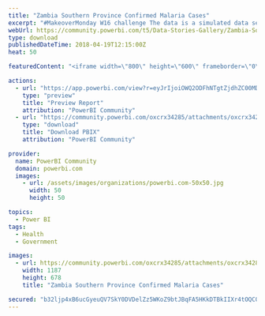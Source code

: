 ```yaml
---
title: "Zambia Southern Province Confirmed Malaria Cases"
excerpt: "#MakeoverMonday W16 challenge The data is a simulated data set based on actual malaria case counts detected by Zambian Ministry of Health staff who"
webUrl: https://community.powerbi.com/t5/Data-Stories-Gallery/Zambia-Southern-Province-Confirmed-Malaria-Cases/m-p/400456
type: download
publishedDateTime: 2018-04-19T12:15:00Z
heat: 50

featuredContent: "<iframe width=\"800\" height=\"600\" frameborder=\"0\" src=\"https://app.powerbi.com/view?r=eyJrIjoiOWQ2ODFhNTgtZjdhZC00MDU3LTk5MjMtYzJiNWY5NzZiN2MwIiwidCI6IjE4NmE2ZTlkLTU0MjMtNGE3My1hNTUyLTRhZjY1N2VmNjZhNSIsImMiOjN9\"></iframe>"

actions:
  - url: "https://app.powerbi.com/view?r=eyJrIjoiOWQ2ODFhNTgtZjdhZC00MDU3LTk5MjMtYzJiNWY5NzZiN2MwIiwidCI6IjE4NmE2ZTlkLTU0MjMtNGE3My1hNTUyLTRhZjY1N2VmNjZhNSIsImMiOjN9"
    type: "preview"
    title: "Preview Report"
    attribution: "PowerBI Community"
  - url: "https://community.powerbi.com/oxcrx34285/attachments/oxcrx34285/DataStoriesGallery/1802/2/No%20More%20Malaria.pbix"
    type: "download"
    title: "Download PBIX"
    attribution: "PowerBI Community"

provider:
  name: PowerBI Community
  domain: powerbi.com
  images:
    - url: /assets/images/organizations/powerbi.com-50x50.jpg
      width: 50
      height: 50

topics:
  - Power BI
tags:
  - Health
  - Government

images:
  - url: https://community.powerbi.com/oxcrx34285/attachments/oxcrx34285/DataStoriesGallery/1802/1/NoMoreMalaria.png
    width: 1187
    height: 678
    title: "Zambia Southern Province Confirmed Malaria Cases"

secured: "b32ljp4xB6ucGyeuQV7SkY0DVDelZz5WKoZ9btJBqFA5HKkDTBkIIXr4tOQC0yqAF0oJkv5K/8iupj9ciA16uysHT90TnQPHPXe6/Oyomm2UABuOgJ6GLx1IKkn+JGM2NnasCq/ayZHVObL3ekle7eALtEjUv+aeJnOEj4cdbBFhs/KHu7F2fpL0PVQ2MAxCptM4dGJ/j86t2pRxVboGDuiiLk0nDqCH8fXx/vN8yRSeZ1D4Xrc5SAnbxro6eMsn7PyFxrKJmwvbzzf2gqzOX7w02M8SuzZfCPkq2kAoHiJSEA3EmsmBQl6JOKbo+MLww/hxWWz+17iz9Ommqey5ZWbqsivHfL+e5C2Yf023Wh2TUbcBirPqp/xjTV+g3H8vUIHfIBooqfxf1kkvVdSCPw==;qSlKekuX6sASkGOeiIlncw=="
---
```


